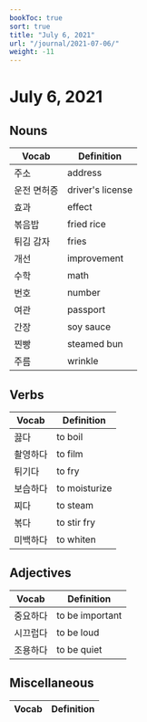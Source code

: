 ```yaml
---
bookToc: true
sort: true
title: "July 6, 2021"
url: "/journal/2021-07-06/"
weight: -11
---
```


# July 6, 2021

## Nouns

| Vocab       | Definition       |
| ----------- | ---------------- |
| 주소        | address          |
| 운전 면허증 | driver's license |
| 효과        | effect           |
| 볶음밥      | fried rice       |
| 튀김 감자   | fries            |
| 개선        | improvement      |
| 수학        | math             |
| 번호        | number           |
| 여관        | passport         |
| 간장        | soy sauce        |
| 찐빵        | steamed bun      |
| 주름        | wrinkle          |

## Verbs

| Vocab    | Definition    |
| -------- | ------------- |
| 끓다     | to boil       |
| 촬영하다 | to film       |
| 튀기다   | to fry        |
| 보습하다 | to moisturize |
| 찌다     | to steam      |
| 볶다     | to stir fry   |
| 미백하다 | to whiten     |

## Adjectives

| Vocab    | Definition      |
| -------- | --------------- |
| 중요하다 | to be important |
| 시끄럽다 | to be loud      |
| 조용하다 | to be quiet     |

## Miscellaneous

| Vocab | Definition  |
| ----- | ----------- |

